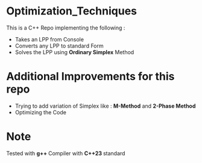 # Optimization_Techniques

This is a C++ Repo implementing the following : 
<ul>
  <li>Takes an LPP from Console </li>
  <li>Converts any LPP to standard Form </li>
  <li> Solves the LPP using <strong>Ordinary Simplex</strong> Method </li>
</ul>

# Additional Improvements for this repo
<ul>
  <li> Trying to add variation of Simplex like : <strong>M-Method</strong> and <strong>2-Phase Method</strong> </li>
  <li> Optimizing the Code </li>
</ul>

# Note
Tested with <strong> g++ </strong> Compiler with <strong> C++23 </strong> standard
